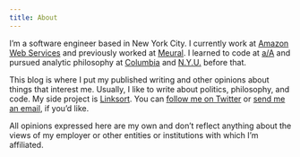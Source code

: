 ```yaml
---
title: About
---
```

I’m a software engineer based in New York City. I currently work at [Amazon Web Services](https://aws.amazon.com/) and previously worked at [Meural](https://www.meural.com). I learned to code at [a/A](https://appacademy.io/) and pursued analytic philosophy at [Columbia](http://philosophy.columbia.edu/) and [N.Y.U.](https://as.nyu.edu/philosophy.html) before that.

This blog is where I put my published writing and other opinions about things that interest me. Usually, I like to write about politics, philosophy, and code. My side project is [Linksort](https://linksort.com). You can [follow me on Twitter](https://twitter.com/AlexanderRichey) or [send me an email](https://quil.la/IHQNK), if you’d like.

All opinions expressed here are my own and don’t reflect anything about the views of my employer or other entities or institutions with which I’m affiliated.
